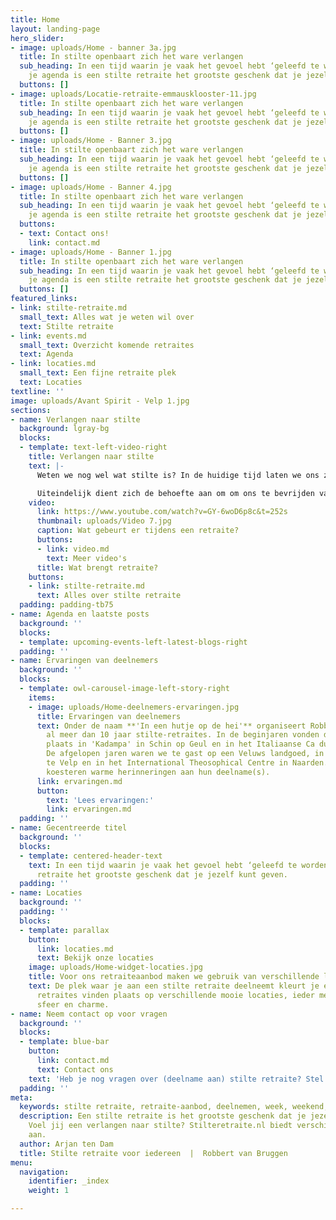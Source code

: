 ```yaml
---
title: Home
layout: landing-page
hero_slider:
- image: uploads/Home - banner 3a.jpg
  title: In stilte openbaart zich het ware verlangen
  sub_heading: In een tijd waarin je vaak het gevoel hebt ‘geleefd te worden’ door
    je agenda is een stilte retraite het grootste geschenk dat je jezelf kunt geven.
  buttons: []
- image: uploads/Locatie-retraite-emmausklooster-11.jpg
  title: In stilte openbaart zich het ware verlangen
  sub_heading: In een tijd waarin je vaak het gevoel hebt ‘geleefd te worden’ door
    je agenda is een stilte retraite het grootste geschenk dat je jezelf kunt geven.
  buttons: []
- image: uploads/Home - Banner 3.jpg
  title: In stilte openbaart zich het ware verlangen
  sub_heading: In een tijd waarin je vaak het gevoel hebt ‘geleefd te worden’ door
    je agenda is een stilte retraite het grootste geschenk dat je jezelf kunt geven.
  buttons: []
- image: uploads/Home - Banner 4.jpg
  title: In stilte openbaart zich het ware verlangen
  sub_heading: In een tijd waarin je vaak het gevoel hebt ‘geleefd te worden’ door
    je agenda is een stilte retraite het grootste geschenk dat je jezelf kunt geven.
  buttons:
  - text: Contact ons!
    link: contact.md
- image: uploads/Home - Banner 1.jpg
  title: In stilte openbaart zich het ware verlangen
  sub_heading: In een tijd waarin je vaak het gevoel hebt ‘geleefd te worden’ door
    je agenda is een stilte retraite het grootste geschenk dat je jezelf kunt geven.
  buttons: []
featured_links:
- link: stilte-retraite.md
  small_text: Alles wat je weten wil over
  text: Stilte retraite
- link: events.md
  small_text: Overzicht komende retraites
  text: Agenda
- link: locaties.md
  small_text: Een fijne retraite plek
  text: Locaties
textline: ''
image: uploads/Avant Spirit - Velp 1.jpg
sections:
- name: Verlangen naar stilte
  background: lgray-bg
  blocks:
  - template: text-left-video-right
    title: Verlangen naar stilte
    text: |-
      Weten we nog wel wat stilte is? In de huidige tijd laten we ons zo meesleuren door het collectieve ritme, dat we het gevoel hebben ‘geleefd te worden’. Diep van binnen vragen we ons af of wat we doen nog wel klopt met waar we naar verlangen. Maar onze innerlijke fluisterstem wordt stelselmatig overstemd door de opjutter in ons en langzaam ontwikkelt zich een chronische vermoeidheid.

      Uiteindelijk dient zich de behoefte aan om om ons te bevrijden van de ingezogenheid in die dagelijkse sleur: een verlangen naar stilte, ruimte en bezinning. Misschien ben je daarom ook wel op deze website aanbeland?
    video:
      link: https://www.youtube.com/watch?v=GY-6woD6p8c&t=252s
      thumbnail: uploads/Video 7.jpg
      caption: Wat gebeurt er tijdens een retraite?
      buttons:
      - link: video.md
        text: Meer video's
      title: Wat brengt retraite?
    buttons:
    - link: stilte-retraite.md
      text: Alles over stilte retraite
  padding: padding-tb75
- name: Agenda en laatste posts
  background: ''
  blocks:
  - template: upcoming-events-left-latest-blogs-right
  padding: ''
- name: Ervaringen van deelnemers
  background: ''
  blocks:
  - template: owl-carousel-image-left-story-right
    items:
    - image: uploads/Home-deelnemers-ervaringen.jpg
      title: Ervaringen van deelnemers
      text: Onder de naam **'In een hutje op de hei'** organiseert Robbert van Bruggen
        al meer dan 10 jaar stilte-retraites. In de beginjaren vonden de retraites
        plaats in 'Kadampa' in Schin op Geul en in het Italiaanse Ca du Chittu (Ligurië).
        De afgelopen jaren waren we te gast op een Veluws landgoed, in het Emmausklooster
        te Velp en in het International Theosophical Centre in Naarden. Deelnemers
        koesteren warme herinneringen aan hun deelname(s).
      link: ervaringen.md
      button:
        text: 'Lees ervaringen:'
        link: ervaringen.md
  padding: ''
- name: Gecentreerde titel
  background: ''
  blocks:
  - template: centered-header-text
    text: In een tijd waarin je vaak het gevoel hebt ‘geleefd te worden’ is een stilte
      retraite het grootste geschenk dat je jezelf kunt geven.
  padding: ''
- name: Locaties
  background: ''
  padding: ''
  blocks:
  - template: parallax
    button:
      link: locaties.md
      text: Bekijk onze locaties
    image: uploads/Home-widget-locaties.jpg
    title: Voor ons retraiteaanbod maken we gebruik van verschillende locaties
    text: De plek waar je aan een stilte retraite deelneemt kleurt je ervaring. Onze
      retraites vinden plaats op verschillende mooie locaties, ieder met een eigen
      sfeer en charme.
- name: Neem contact op voor vragen
  background: ''
  blocks:
  - template: blue-bar
    button:
      link: contact.md
      text: Contact ons
    text: 'Heb je nog vragen over (deelname aan) stilte retraite? Stel ze gerust!   '
  padding: ''
meta:
  keywords: stilte retraite, retraite-aanbod, deelnemen, week, weekend, beginners
  description: Een stilte retraite is het grootste geschenk dat je jezelf kunt geven.
    Voel jij een verlangen naar stilte? Stilteretraite.nl biedt verschillende retraitevormen
    aan.
  author: Arjan ten Dam
  title: Stilte retraite voor iedereen  |  Robbert van Bruggen
menu:
  navigation:
    identifier: _index
    weight: 1

---
```

